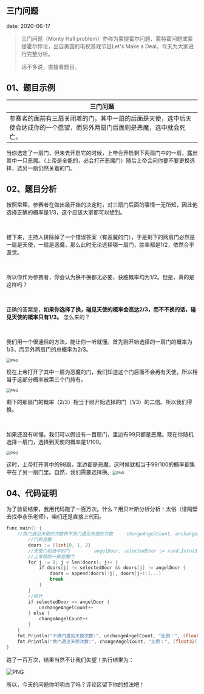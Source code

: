  
##	三门问题
date:	2020-06-17
 

> 三门问题（Monty Hall problem）亦称为蒙提霍尔问题、蒙特霍问题或蒙提霍尔悖论，出自美国的电视游戏节目Let's Make a Deal。今天为大家进行完整分析。
>
> 话不多说，直接看题目。

## 01、题目示例

| 三门问题                                                     |
| ------------------------------------------------------------ |
| 参赛者的面前有三扇关闭着的门，其中一扇的后面是天使，选中后天使会达成你的一个愿望，而另外两扇门后面则是恶魔，选中就会死亡。 |

当你选定了一扇门，但未去开启它的时候，上帝会开启剩下两扇门中的一扇，露出其中一只恶魔。（上帝是全能的，必会打开恶魔门）随后上帝会问你要不要更换选择，选另一扇仍然关着的门。

## 02、题目分析

按照常理，参赛者在做出最开始的决定时，对三扇门后面的事情一无所知，因此他选择正确的概率是1/3，这个应该大家都可以想到。

<br/>

接下来，主持人排除掉了一个错误答案（有恶魔的门），于是剩下的两扇门必然是一扇是天使，一扇是恶魔，那么此时无论选择哪一扇门，胜率都是1/2，依然合乎直觉。

<br/>

所以你作为参赛者，你会认为换不换都无必要，获胜概率均为1/2。但是，真的是这样吗？

<br/>

正确的答案是，**如果你选择了换，碰见天使的概率会高达2/3，而不不换的话，碰见天使的概率只有1/3。** 怎么来的？

<br/>

我们用一个很通俗的方法，能让你一听就懂。首先刚开始选择的一扇门的概率为1/3，而另外两扇门的总概率为2/3。

<img src="./09/1.jpg" alt="PNG" style="zoom: 67%;" />

现在上帝打开了其中一扇为恶魔的门，我们知道这个门后面不会再有天使，所以相当于这部分概率被第三个门持有。

<img src="./09/2.png" alt="PNG" style="zoom: 67%;" />

剩下的那扇门的概率（2/3）相当于刚开始选择的门（1/3）的二倍。所以我们得换。

<br/>

如果还没有听懂。我们可以假设有一百扇门，里边有99只都是恶魔。现在你随机选择一扇门，选择到天使的概率是1/100。

<img src="./09/3.jpeg" alt="PNG" style="zoom: 67%;" />

这时，上帝打开其中的98扇，里边都是恶魔。这时候就相当于99/100的概率都集中在了另一扇门里。自然，我们需要选择换。<img src="./09/4.jpeg" alt="PNG" style="zoom: 67%;" />

## 04、代码证明

为了验证结果，我用代码跑了一百万次。什么？用贝叶斯分析分析！太俗（请隔壁去找李永乐老师），咱们还是直接上代码。

```go
func main() { 
    //换门遇见天使的次数和不换门遇见天使的次数     changeAngelCount, unchangeAngelCount := 0, 0     for i := 0; i < 1000000; i++ { 
        //门的总数 
        doors := []int{0, 1, 2} 
        //天使门和选中的门         angelDoor, selectedDoor := rand.Intn(3), rand.Intn(3) 
        //上帝移除一扇恶魔门
        for j := 0; j < len(doors); j++ {
            if doors[j] != selectedDoor && doors[j] != angelDoor {
                doors = append(doors[:j], doors[j+1:]...)
                break
            }
        }
        //统计        
        if selectedDoor == angelDoor {
            unchangeAngelCount++
        } else {
            changeAngelCount++
        }
    }
    fmt.Println("不换门遇见天使次数:", unchangeAngelCount, "比例：", (float32(unchangeAngelCount) / 1000000))
    fmt.Println("换门遇见天使次数:", changeAngelCount, "比例：", (float32(changeAngelCount) / 1000000))
}
```

跑了一百万次，结果当然不让我们失望！执行结果为：

<img src="./09/5.png" alt="PNG"  />

所以，今天的问题你听明白了吗？评论区留下你的想法吧！